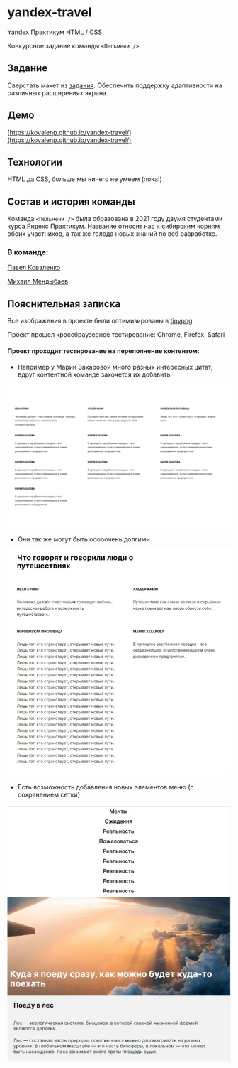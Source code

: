 # yandex-travel

Yandex Практикум HTML / CSS

Конкурсное задание команды `<Пельмени />`

## Задание

Сверстать макет из [задания](./docs/task/mockup_2021.png).
Обеспечить поддержку адаптивности на различных расширениях экрана.

## Демо

[https://kovalenp.github.io/yandex-travel/](https://kovalenp.github.io/yandex-travel/)

## Технологии

HTML да CSS, больше мы ничего не умеем (пока!)

## Состав и история команды

Команда `<Пельмени />` была образована в 2021 году двумя студентами курса Яндекс Практикум.
Название относит нас к сибирским корням обоих участников, а так же голода новых знаний по веб разработке.

### В команде:

[Павел Коваленко](https://github.com/kovalenp)

[Михаил Мендыбаев](https://github.com/Michael2M-dot)

## Пояснительная записка

Все изображения в проекте были оптимизированы в [tinypng](https://tinypng.com/)

Проект прошел кроссбраузерное тестирование: Chrome, Firefox, Safari

#### Проект проходит тестирование на переполнение контентом:

- Например у Марии Захаровой много разных интересных цитат, вдруг контентной команде захочется их добавить

![Цитаты](./docs/test-quotes2.jpg?raw=true)

- Они так же могут быть ооооочень долгими

![Цитаты2](./docs/test-quotes.jpg?raw=true)

- Есть возможность добавления новых элементов меню (с сохранением сетки)

![Меню](./docs/test-menu.jpg?raw=true)
